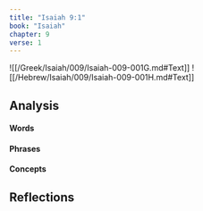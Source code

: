 ```yaml
---
title: "Isaiah 9:1"
book: "Isaiah"
chapter: 9
verse: 1
---
```

![[/Greek/Isaiah/009/Isaiah-009-001G.md#Text]]
![[/Hebrew/Isaiah/009/Isaiah-009-001H.md#Text]]

## Analysis

#### Words

#### Phrases

#### Concepts

## Reflections
